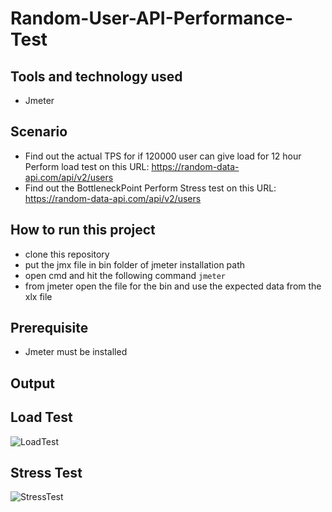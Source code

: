 # Random-User-API-Performance-Test

## Tools and technology used
 - Jmeter

## Scenario
 - Find out the actual TPS for if 120000 user can give load for 12 hour Perform load test on this URL: https://random-data-api.com/api/v2/users
 - Find out the BottleneckPoint Perform Stress test on this URL: https://random-data-api.com/api/v2/users
 
 
## How to run this project
 - clone this repository
 - put the jmx file in bin folder of  jmeter installation path
 - open cmd and hit the following command
 ```jmeter```
 - from jmeter open the file for the bin and use the expected data from the xlx file
 
 
 ## Prerequisite
 - Jmeter must be installed
 
 ## Output
 
 ## Load Test
 ![LoadTest](https://user-images.githubusercontent.com/59419331/195584339-02ced8a0-b521-452d-a0bc-8f8d1f6fcc24.png)

 ## Stress Test
![StressTest](https://user-images.githubusercontent.com/59419331/195584972-3b20c3cc-52c8-46ad-9bba-f3aa449251ac.png)


